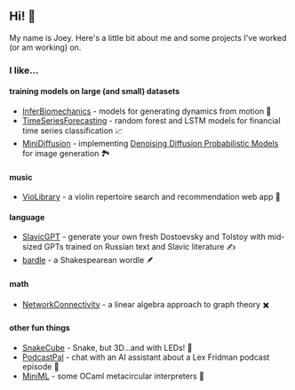 ## Hi! 🐒

My name is Joey. Here's a little bit about me and some projects I've worked (or am working) on.
### I like...

#### training models on large (and small) datasets
- [InferBiomechanics](https://github.com/jbejjani2022/InferBiomechanics.git) - models for generating dynamics from motion 🦵
- [TimeSeriesForecasting](https://github.com/jbejjani2022/TimeSeriesForecasting.git) - random forest and LSTM models for financial time series classification 📈
- [MiniDiffusion](https://github.com/jbejjani2022/MiniDiffusion.git) - implementing [Denoising Diffusion Probabilistic Models](https://arxiv.org/abs/2006.11239) for image generation 🏞️

#### music
- [VioLibrary](https://github.com/jbejjani2022/VioLibrary.git) - a violin repertoire search and recommendation web app 🎻

#### language
- [SlavicGPT](https://github.com/jbejjani2022/SlavicGPT.git) - generate your own fresh Dostoevsky and Tolstoy with mid-sized GPTs trained on Russian text and Slavic literature ✍️
- [bardle](https://jbejjani2022.github.io/bardle/) - a Shakespearean wordle 🪶

#### math
- [NetworkConnectivity](https://github.com/jbejjani2022/NetworkConnectivity.git) - a linear algebra approach to graph theory ✖️

#### other fun things
- [SnakeCube](https://github.com/jbejjani2022/SnakeCube.git) - Snake, but 3D...and with LEDs! 🐍
- [PodcastPal](https://github.com/jbejjani2022/PodcastPal.git) - chat with an AI assistant about a Lex Fridman podcast episode 🤖
- [MiniML](https://github.com/jbejjani2022/MiniML.git) - some OCaml metacircular interpreters 🐪

<!--
**jbejjani2022/jbejjani2022** is a ✨ _special_ ✨ repository because its `README.md` (this file) appears on your GitHub profile.

Here are some ideas to get you started:

- 🔭 I’m currently working on ...
- 🌱 I’m currently learning ...
- 👯 I’m looking to collaborate on ...
- 🤔 I’m looking for help with ...
- 💬 Ask me about ...
- 📫 How to reach me: ...
- 😄 Pronouns: ...
- ⚡ Fun fact: ...
-->

